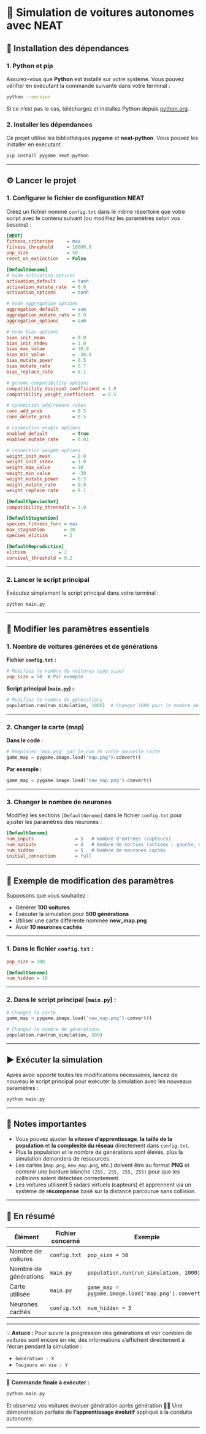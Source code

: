 # 🚗 Simulation de voitures autonomes avec NEAT

## 🧩 Installation des dépendances

### 1. Python et pip

Assurez-vous que **Python** est installé sur votre système.
Vous pouvez vérifier en exécutant la commande suivante dans votre terminal :

```bash
python --version
```

Si ce n’est pas le cas, téléchargez et installez Python depuis [python.org](https://www.python.org/).

### 2. Installer les dépendances

Ce projet utilise les bibliothèques **pygame** et **neat-python**.
Vous pouvez les installer en exécutant :

```bash
pip install pygame neat-python
```

---

## ⚙️ Lancer le projet

### 1. Configurer le fichier de configuration NEAT

Créez un fichier nommé `config.txt` dans le même répertoire que votre script avec le contenu suivant (ou modifiez les paramètres selon vos besoins) :

```ini
[NEAT]
fitness_criterion     = max
fitness_threshold     = 10000.0
pop_size              = 50
reset_on_extinction   = False

[DefaultGenome]
# node activation options
activation_default      = tanh
activation_mutate_rate  = 0.0
activation_options      = tanh

# node aggregation options
aggregation_default     = sum
aggregation_mutate_rate = 0.0
aggregation_options     = sum

# node bias options
bias_init_mean          = 0.0
bias_init_stdev         = 1.0
bias_max_value          = 30.0
bias_min_value          = -30.0
bias_mutate_power       = 0.5
bias_mutate_rate        = 0.7
bias_replace_rate       = 0.1

# genome compatibility options
compatibility_disjoint_coefficient = 1.0
compatibility_weight_coefficient   = 0.5

# connection add/remove rates
conn_add_prob           = 0.5
conn_delete_prob        = 0.5

# connection enable options
enabled_default         = True
enabled_mutate_rate     = 0.01

# connection weight options
weight_init_mean        = 0.0
weight_init_stdev       = 1.0
weight_max_value        = 30
weight_min_value        = -30
weight_mutate_power     = 0.5
weight_mutate_rate      = 0.8
weight_replace_rate     = 0.1

[DefaultSpeciesSet]
compatibility_threshold = 3.0

[DefaultStagnation]
species_fitness_func = max
max_stagnation       = 20
species_elitism      = 2

[DefaultReproduction]
elitism            = 2
survival_threshold = 0.2
```

---

### 2. Lancer le script principal

Exécutez simplement le script principal dans votre terminal :

```bash
python main.py
```

---

## 🔧 Modifier les paramètres essentiels

### 1. Nombre de voitures générées et de générations

**Fichier `config.txt` :**

```ini
# Modifiez le nombre de voitures (pop_size)
pop_size = 50  # Par exemple
```

**Script principal (`main.py`) :**

```python
# Modifiez le nombre de générations
population.run(run_simulation, 1000)  # Changez 1000 pour le nombre de générations souhaité
```

---

### 2. Changer la carte (map)

**Dans le code :**

```python
# Remplacez 'map.png' par le nom de votre nouvelle carte
game_map = pygame.image.load('map.png').convert()
```

**Par exemple :**

```python
game_map = pygame.image.load('new_map.png').convert()
```

---

### 3. Changer le nombre de neurones

Modifiez les sections `[DefaultGenome]` dans le fichier `config.txt` pour ajuster les paramètres des neurones :

```ini
[DefaultGenome]
num_inputs               = 5   # Nombre d'entrées (capteurs)
num_outputs              = 4   # Nombre de sorties (actions : gauche, droite, accélérer, ralentir)
num_hidden               = 5   # Nombre de neurones cachés
initial_connection       = full
```

---

## 🧪 Exemple de modification des paramètres

Supposons que vous souhaitez :

* Générer **100 voitures**
* Exécuter la simulation pour **500 générations**
* Utiliser une carte différente nommée **new_map.png**
* Avoir **10 neurones cachés**

---

### 1. Dans le fichier `config.txt` :

```ini
pop_size = 100

[DefaultGenome]
num_hidden = 10
```

---

### 2. Dans le script principal (`main.py`) :

```python
# Changez la carte
game_map = pygame.image.load('new_map.png').convert()

# Changez le nombre de générations
population.run(run_simulation, 500)
```

---

## ▶️ Exécuter la simulation

Après avoir apporté toutes les modifications nécessaires, lancez de nouveau le script principal pour exécuter la simulation avec les nouveaux paramètres :

```bash
python main.py
```

---

## 💬 Notes importantes

* Vous pouvez ajuster **la vitesse d’apprentissage**, **la taille de la population** et **la complexité du réseau** directement dans `config.txt`.
* Plus la population et le nombre de générations sont élevés, plus la simulation demandera de ressources.
* Les cartes (`map.png`, `new_map.png`, etc.) doivent être au format **PNG** et contenir une bordure blanche `(255, 255, 255, 255)` pour que les collisions soient détectées correctement.
* Les voitures utilisent 5 radars virtuels (capteurs) et apprennent via un système de **récompense** basé sur la distance parcourue sans collision.

---

## 🧠 En résumé

| Élément               | Fichier concerné | Exemple                                             |
| --------------------- | ---------------- | --------------------------------------------------- |
| Nombre de voitures    | `config.txt`     | `pop_size = 50`                                     |
| Nombre de générations | `main.py`        | `population.run(run_simulation, 1000)`              |
| Carte utilisée        | `main.py`        | `game_map = pygame.image.load('map.png').convert()` |
| Neurones cachés       | `config.txt`     | `num_hidden = 5`                                    |

---

💡 **Astuce :**
Pour suivre la progression des générations et voir combien de voitures sont encore en vie, des informations s’affichent directement à l’écran pendant la simulation :

* `Génération : X`
* `Toujours en vie : Y`

---

🎯 **Commande finale à exécuter :**

```bash
python main.py
```

Et observez vos voitures évoluer génération après génération 🚗💨
Une démonstration parfaite de **l’apprentissage évolutif** appliqué à la conduite autonome.

---
